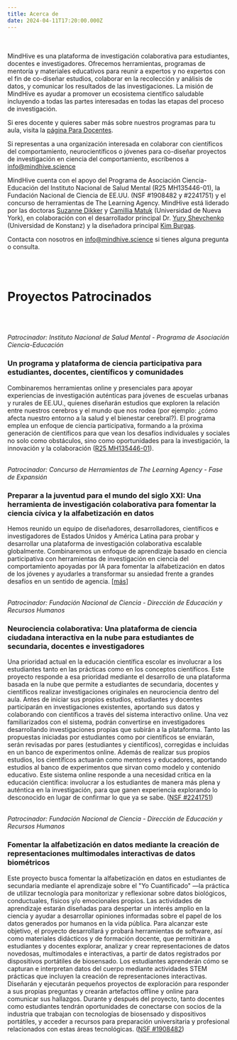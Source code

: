 ```yaml
---
title: Acerca de
date: 2024-04-11T17:20:00.000Z
---
```

<br>
<br>
MindHive es una plataforma de investigación colaborativa para estudiantes, docentes e investigadores. Ofrecemos herramientas, programas de mentoría y materiales educativos para reunir a expertos y no expertos con el fin de co-diseñar estudios, colaborar en la recolección y análisis de datos, y comunicar los resultados de las investigaciones. La misión de MindHive es ayudar a promover un ecosistema científico saludable incluyendo a todas las partes interesadas en todas las etapas del proceso de investigación.

Si eres docente y quieres saber más sobre nuestros programas para tu aula, visita la <a href="/teachers">página Para Docentes</a>.

Si representas a una organización interesada en colaborar con científicos del comportamiento, neurocientíficos o jóvenes para co-diseñar proyectos de investigación en ciencia del comportamiento, escríbenos a [info@mindhive.science](mailto:info@mindhive.science)

MindHive cuenta con el apoyo del Programa de Asociación Ciencia-Educación del Instituto Nacional de Salud Mental (R25 MH135446-01), la Fundación Nacional de Ciencia de EE.UU. (NSF #1908482 y #2241751) y el concurso de herramientas de The Learning Agency. MindHive está liderado por las doctoras <a target="_blank" href="https://www.suzannedikker.net/">Suzanne Dikker</a> y <a target="_blank" href="https://steinhardt.nyu.edu/people/camillia-matuk">Camillia Matuk</a> (Universidad de Nueva York), en colaboración con el desarrollador principal Dr. <a target="_blank" href="https://iscience.uni-konstanz.de/team/yury-shevchenko/">Yury Shevchenko</a> (Universidad de Konstanz) y la diseñadora principal <a target="_blank" href="https://www.linkedin.com/in/kimburgas">Kim Burgas</a>.

Contacta con nosotros en [info@mindhive.science](mailto:info@mindhive.science) si tienes alguna pregunta o consulta.

<br>
<br>

# Proyectos Patrocinados
<br>
<br>

*Patrocinador: Instituto Nacional de Salud Mental - Programa de Asociación Ciencia-Educación*<br>
### **Un programa y plataforma de ciencia participativa para estudiantes, docentes, científicos y comunidades**
Combinaremos herramientas online y presenciales para apoyar experiencias de investigación auténticas para jóvenes de escuelas urbanas y rurales de EE.UU., quienes diseñarán estudios que exploren la relación entre nuestros cerebros y el mundo que nos rodea (por ejemplo: ¿cómo afecta nuestro entorno a la salud y el bienestar cerebral?). El programa emplea un enfoque de ciencia participativa, formando a la próxima generación de científicos para que vean los desafíos individuales y sociales no solo como obstáculos, sino como oportunidades para la investigación, la innovación y la colaboración (<a target="_blank" href="https://reporter.nih.gov/search/SN29ZULFFUSU5OR1aFTQiw/project-details/10665300">R25 MH135446-01</a>).
<br>
<br>

*Patrocinador: Concurso de Herramientas de The Learning Agency - Fase de Expansión*  
### **Preparar a la juventud para el mundo del siglo XXI: Una herramienta de investigación colaborativa para fomentar la ciencia cívica y la alfabetización en datos**
Hemos reunido un equipo de diseñadores, desarrolladores, científicos e investigadores de Estados Unidos y América Latina para probar y desarrollar una plataforma de investigación colaborativa escalable globalmente. Combinaremos un enfoque de aprendizaje basado en ciencia participativa con herramientas de investigación en ciencia del comportamiento apoyadas por IA para fomentar la alfabetización en datos de los jóvenes y ayudarles a transformar su ansiedad frente a grandes desafíos en un sentido de agencia. [<a target="_blank" href="https://tools-competition.org/winner/mindhive/">más</a>]
<br>
<br>

*Patrocinador: Fundación Nacional de Ciencia - Dirección de Educación y Recursos Humanos*  
### **Neurociencia colaborativa: Una plataforma de ciencia ciudadana interactiva en la nube para estudiantes de secundaria, docentes e investigadores**
Una prioridad actual en la educación científica escolar es involucrar a los estudiantes tanto en las prácticas como en los conceptos científicos. Este proyecto responde a esa prioridad mediante el desarrollo de una plataforma basada en la nube que permite a estudiantes de secundaria, docentes y científicos realizar investigaciones originales en neurociencia dentro del aula. Antes de iniciar sus propios estudios, estudiantes y docentes participarán en investigaciones existentes, aportando sus datos y colaborando con científicos a través del sistema interactivo online. Una vez familiarizados con el sistema, podrán convertirse en investigadores desarrollando investigaciones propias que subirán a la plataforma. Tanto las propuestas iniciadas por estudiantes como por científicos se enviarán, serán revisadas por pares (estudiantes y científicos), corregidas e incluidas en un banco de experimentos online. Además de realizar sus propios estudios, los científicos actuarán como mentores y educadores, aportando estudios al banco de experimentos que sirvan como modelo y contenido educativo. Este sistema online responde a una necesidad crítica en la educación científica: involucrar a los estudiantes de manera más plena y auténtica en la investigación, para que ganen experiencia explorando lo desconocido en lugar de confirmar lo que ya se sabe. (<a target="_blank" href="https://www.nsf.gov/awardsearch/showAward?AWD_ID=1908482&HistoricalAwards=false">NSF #2241751</a>)
<br>
<br>

*Patrocinador: Fundación Nacional de Ciencia - Dirección de Educación y Recursos Humanos*  
### **Fomentar la alfabetización en datos mediante la creación de representaciones multimodales interactivas de datos biométricos**
Este proyecto busca fomentar la alfabetización en datos en estudiantes de secundaria mediante el aprendizaje sobre el "Yo Cuantificado" —la práctica de utilizar tecnología para monitorizar y reflexionar sobre datos biológicos, conductuales, físicos y/o emocionales propios. Las actividades de aprendizaje estarán diseñadas para despertar un interés amplio en la ciencia y ayudar a desarrollar opiniones informadas sobre el papel de los datos generados por humanos en la vida pública. Para alcanzar este objetivo, el proyecto desarrollará y probará herramientas de software, así como materiales didácticos y de formación docente, que permitirán a estudiantes y docentes explorar, analizar y crear representaciones de datos novedosas, multimodales e interactivas, a partir de datos registrados por dispositivos portátiles de biosensado. Los estudiantes aprenderán cómo se capturan e interpretan datos del cuerpo mediante actividades STEM prácticas que incluyen la creación de representaciones interactivas. Diseñarán y ejecutarán pequeños proyectos de exploración para responder a sus propias preguntas y crearán artefactos offline y online para comunicar sus hallazgos. Durante y después del proyecto, tanto docentes como estudiantes tendrán oportunidades de conectarse con socios de la industria que trabajan con tecnologías de biosensado y dispositivos portátiles, y acceder a recursos para preparación universitaria y profesional relacionados con estas áreas tecnológicas. (<a target="_blank" href="https://www.nsf.gov/awardsearch/showAward?AWD_ID=2241751&HistoricalAwards=false">NSF #1908482</a>)
<br>
<br>
